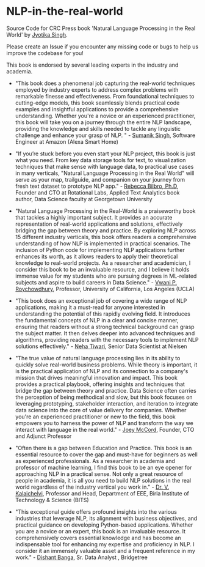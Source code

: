 # NLP-in-the-real-world
Source Code for CRC Press book 'Natural Language Processing in the Real World' by [Jyotika Singh](https://www.linkedin.com/in/jyotikasingh).

Please create an   Issue   if you encounter any missing code or bugs to help us improve the codebase for you!

This book is endorsed by several leading experts in the industry and academia. 

- "This book does a phenomenal job capturing the real-world techniques employed by industry experts to address complex problems with remarkable finesse and effectiveness. From foundational techniques to cutting-edge models, this book seamlessly blends practical code examples and insightful applications to provide a comprehensive understanding. Whether you're a novice or an experienced practitioner, this book will take you on a journey through the entire NLP landscape, providing the knowledge and skills needed to tackle any linguistic challenge and enhance your grasp of NLP. " - [Sumanik Singh](https://www.linkedin.com/in/sumanik), Software Engineer at Amazon (Alexa Smart Home)


- "If you’re stuck before you even start your NLP project, this book is just what you need. From key data storage tools for text, to visualization techniques that make sense with language data, to practical use cases in many verticals, "Natural Language Processing in the Real World" will serve as your map, trailguide, and companion on your journey from fresh text dataset to prototype NLP app." - [Rebecca Bilbro, Ph.D](https://gufaculty360.georgetown.edu/s/contact/00336000014TGfpAAG/rebecca-bilbro), Founder and CTO at Rotational Labs, Applied Text Analytics book author, Data Science faculty at Georgetown University

- "Natural Language Processing in the Real-World is a praiseworthy book that tackles a highly important subject. It provides an accurate representation of real-world applications and solutions, effectively bridging the gap between theory and practice. By exploring NLP across 15 different industry verticals, this book offers readers a comprehensive understanding of how NLP is implemented in practical scenarios. The inclusion of Python code for implementing NLP applications further enhances its worth, as it allows readers to apply their theoretical knowledge to real-world projects. As a researcher and academician, I consider this book to be an invaluable resource, and I believe it holds immense value for my students who are pursuing degrees in ML-related subjects and aspire to build careers in Data Science." - [Vwani P. Roychowdhury](http://www.vwaniroychowdhury.com/), Professor, University of California, Los Angeles (UCLA)


- "This book does an exceptional job of covering a wide range of NLP applications, making it a must-read for anyone interested in understanding the potential of this rapidly evolving field. It introduces the fundamental concepts of NLP in a clear and concise manner, ensuring that readers without a strong technical background can grasp the subject matter. It then delves deeper into advanced techniques and algorithms, providing readers with the necessary tools to implement NLP solutions effectively." - [Neha Tiwari](https://www.linkedin.com/in/nehatiwari03), Senior Data Scientist at Nielsen


- "The true value of natural language processing lies in its ability to quickly solve real-world business problems. While theory is important, it is the practical application of NLP and its connection to a company's mission that drives meaningful innovation and impact. This book provides a practical playbook, offering insights and techniques that bridge the gap between theory and practice. Data Science often carries the perception of being methodical and slow, but this book focuses on leveraging prototyping, stakeholder interaction, and iteration to integrate data science into the core of value delivery for companies. Whether you're an experienced practitioner or new to the field, this book empowers you to harness the power of NLP and transform the way we interact with language in the real world." - [Joey McCord](https://www.linkedin.com/in/joeymccord), Founder, CTO and Adjunct Professor


- "Often there is a gap between Education and Practice. This book is an essential resource to cover the gap and must-have for beginners as well as experienced professionals. As a researcher in academia and professor of machine learning, I find this book to be an eye opener for approaching NLP in a practical sense. Not only a great resource of people in academia, it is all you need to build NLP solutions in the real world regardless of the industry vertical you work in." - [Dr. V. Kalaichelvi](https://universe.bits-pilani.ac.in/dubai/kalaichelvi/profile), Professor and Head, Department of EEE, Birla Institute of Technology & Science (BITS)


- "This exceptional guide offers profound insights into the various industries that leverage NLP, its alignment with business objectives, and practical guidance on developing Python-based applications. Whether you are a novice or an expert, this book is an invaluable resource. It comprehensively covers essential knowledge and has become an indispensable tool for enhancing my expertise and proficiency in NLP. I consider it an immensely valuable asset and a frequent reference in my work." - [Dishant Banga](https://globeeawards.com/dishant-banga/), Sr. Data Analyst , Bridgetree
